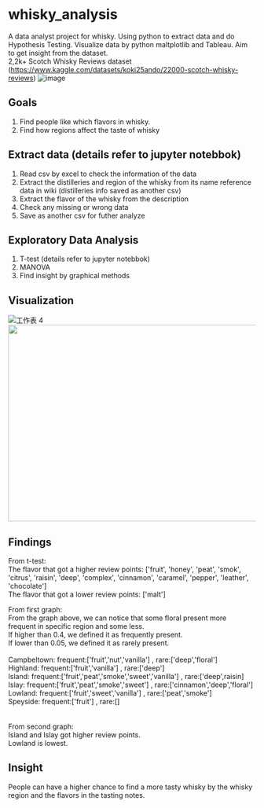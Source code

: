 # whisky_analysis
A data analyst project for whisky. Using python to extract data and do Hypothesis Testing. Visualize data by python maltplotlib and Tableau. Aim to get insight from the dataset.<br>
2,2k+ Scotch Whisky Reviews dataset (https://www.kaggle.com/datasets/koki25ando/22000-scotch-whisky-reviews)
![image](https://github.com/franciskoinno/whisky_analysis/assets/77004397/34a64004-3b45-4baa-9041-6985570ac6a2)

## Goals
1. Find people like which flavors in whisky.
2. Find how regions affect the taste of whisky

## Extract data (details refer to jupyter notebbok)
1. Read csv by excel to check the information of the data
2. Extract the distilleries and region of the whisky from its name reference data in wiki (distilleries info saved as another csv)
3. Extract the flavor of the whisky from the description
4. Check any missing or wrong data
5. Save as another csv for futher analyze

## Exploratory Data Analysis
1. T-test (details refer to jupyter notebbok)
2. MANOVA
3. Find insight by graphical methods

## Visualization
![工作表 4](https://github.com/franciskoinno/whisky_analysis/assets/77004397/8c78015b-2dc3-426e-98df-fca82b1fa56c)
<img src="https://github.com/franciskoinno/whisky_analysis/assets/77004397/d888a1ae-eaa7-42eb-98df-8030d234ac4c" width="600" height="400">

## Findings
From t-test:<br>
The flavor that got a higher review points: ['fruit', 'honey', 'peat', 'smok', 'citrus', 'raisin', 'deep', 'complex', 'cinnamon', 'caramel', 'pepper', 'leather', 'chocolate']<br>
The flavor that got a lower review points: ['malt']<br>

From first graph:<br>
From the graph above, we can notice that some floral present more frequent in specific region and some less.<br>
If higher than 0.4, we defined it as frequently present. <br>
If lower than 0.05, we defined it as rarely present. <br><br>
Campbeltown: frequent:['fruit','nut','vanilla'] , rare:['deep','floral']<br>
Highland: frequent:['fruit','vanilla'] , rare:['deep']<br>
Island: frequent:['fruit','peat','smoke','sweet','vanilla'] , rare:['deep',raisin]<br>
Islay: frequent:['fruit','peat','smoke','sweet'] , rare:['cinnamon','deep','floral']<br>
Lowland: frequent:['fruit','sweet','vanilla'] , rare:['peat','smoke']<br>
Speyside: frequent:['fruit'] , rare:[]<br>
<br><br>
From second graph:<br>
Island and Islay got higher review points.<br>
Lowland is lowest.<br>

## Insight
People can have a higher chance to find a more tasty whisky by the whisky region and the flavors in the tasting notes.
